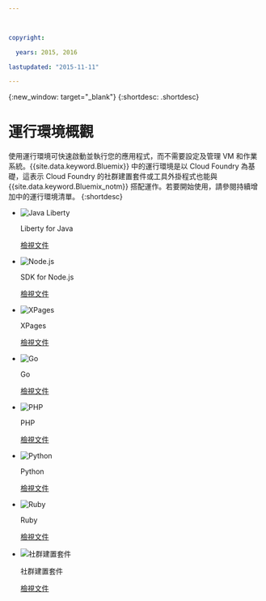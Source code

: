 ```yaml
---

 

copyright:

  years: 2015, 2016

lastupdated: "2015-11-11" 

---
```


{:new_window: target="_blank"}
{:shortdesc: .shortdesc}

# 運行環境概觀

使用運行環境可快速啟動並執行您的應用程式，而不需要設定及管理 VM 和作業系統。{{site.data.keyword.Bluemix}} 中的運行環境是以 Cloud Foundry 為基礎，這表示 Cloud Foundry 的社群建置套件或工具外掛程式也能與 {{site.data.keyword.Bluemix_notm}} 搭配運作。若要開始使用，請參閱持續增加中的運行環境清單。
{:shortdesc}

<ul class="runtimeIconList">
<li>
<p class="runtimeIcon"><img src="images/javaweb_featured.svg" alt="Java Liberty" /></p>
<p class="runtimeTitle">Liberty for Java</p>
<p class="runtimeLink"><a format="html" href="/docs/runtimes/liberty/index.html" scope="peer">檢視文件</a></p>
</li>
<li>
<p class="runtimeIcon"><img src="images/node_featured.svg" alt="Node.js" /></p>
<p class="runtimeTitle">SDK for Node.js</p>
<p class="runtimeLink"><a format="html" href="/docs/runtimes/nodejs/index.html" scope="peer">檢視文件</a></p>
</li>
<li>
<p class="runtimeIcon"><img src="images/xpages_featured.svg" alt="XPages" /></p>
<p class="runtimeTitle">XPages</p>
<p class="runtimeLink"><a format="html" href="/docs/starters/xpages/index.html" scope="peer">檢視文件</a></p>
</li>
<li>
<p class="runtimeIcon"><img src="images/go_featured.svg" alt="Go" /></p>
<p class="runtimeTitle">Go</p>
<p class="runtimeLink"><a format="html" href="/docs/runtimes/go/index.html" scope="peer">檢視文件</a></p>
</li>
<li>
<p class="runtimeIcon"><img src="images/php_featured.svg" alt="PHP" /></p>
<p class="runtimeTitle">PHP</p>
<p class="runtimeLink"><a format="html" href="/docs/runtimes/php/index.html" scope="peer">檢視文件</a></p>
</li>
<li>
<p class="runtimeIcon"><img src="images/python_featured.svg" alt="Python" /></p>
<p class="runtimeTitle">Python</p>
<p class="runtimeLink"><a format="html" href="/docs/runtimes/python/index.html" scope="peer">檢視文件</a></p>
</li>
<li>
<p class="runtimeIcon"><img src="images/ruby_featured.svg" alt="Ruby" /></p>
<p class="runtimeTitle">Ruby</p>
<p class="runtimeLink"><a format="html" href="/docs/runtimes/ruby/index.html" scope="peer">檢視文件</a></p>
</li>
<li>
<p class="runtimeIcon"><img src="images/byod_featured.png" alt="社群建置套件" /></p>
<p class="runtimeTitle">社群建置套件</p>
<p class="runtimeLink"><a format="html" href="byob.html" scope="peer">檢視文件</a></p>
</li>
</ul>
